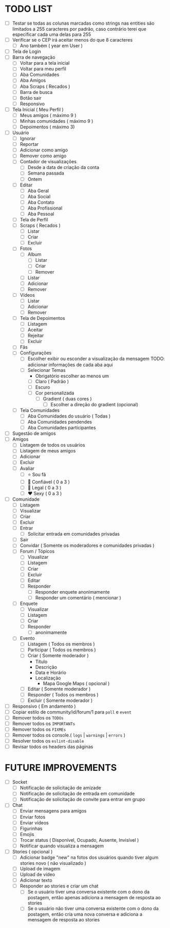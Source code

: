 # TODO LIST

- [ ] Testar se todas as colunas marcadas como strings nas entities são limitados a 255 caracteres por padrão, caso contrário terei que especificar cada uma delas para 255
- [ ] Verificar se o CEP irá aceitar menos do que 8 caracteres
  - [ ] Ano também ( year em User )

- [ ] Tela de Login
- [ ] Barra de navegação
  - [ ] Voltar para a tela inicial
  - [ ] Voltar para meu perfil
  - [ ] Aba Comunidades
  - [ ] Aba Amigos
  - [ ] Aba Scraps ( Recados )
  - [ ] Barra de busca
  - [ ] Botão sair
  - [ ] Responsivo
- [ ] Tela Inicial ( Meu Perfil )
  - [ ] Meus amigos ( máximo 9 )
  - [ ] Minhas comunidades ( máximo 9 )
  - [ ] Depoimentos ( máximo 3)
- [ ] Usuário
  - [ ] Ignorar
  - [ ] Reportar
  - [ ] Adicionar como amigo
  - [ ] Remover como amigo
  - [ ] Contador de visualizações
    - [ ] Desde a data de criação da conta
    - [ ] Semana passada
    - [ ] Ontem
  - [ ] Editar
    - [ ] Aba Geral
    - [ ] Aba Social
    - [ ] Aba Contato
    - [ ] Aba Profissional
    - [ ] Aba Pessoal
  - [ ] Tela de Perfil
  - [ ] Scraps ( Recados )
    - [ ] Listar
    - [ ] Criar
    - [ ] Excluir
  - [ ] Fotos
    - [ ] Album
      - [ ] Listar
      - [ ] Criar
      - [ ] Remover
    - [ ] Listar
    - [ ] Adicionar
    - [ ] Remover
  - [ ] Vídeos
    - [ ] Listar
    - [ ] Adicionar
    - [ ] Remover
  - [ ] Tela de Depoimentos
    - [ ] Listagem
    - [ ] Aceitar
    - [ ] Rejeitar
    - [ ] Excluir
  - [ ] Fãs
  - [ ] Configurações
    - [ ] Escolher exibir ou esconder a visualização da mensagem
      TODO: adicionar informações de cada aba aqui
    - [ ] Selecionar Temas
      - Obrigatório escolher ao menos um
      - [ ] Claro ( Padrão )
      - [ ] Escuro
      - [ ] Cor personalizada
        - [ ] Gradient ( duas cores )
          - [ ] Escolher a direção do gradient (opcional)
  - [ ] Tela Comunidades
    - [ ] Aba Comunidades do usuário ( Todas )
    - [ ] Aba Comunidades pendendes
    - [ ] Aba Comunidades participantes
- [ ] Sugestão de amigos
- [ ] Amigos
  - [ ] Listagem de todos os usuários
  - [ ] Listagem de meus amigos
  - [ ] Adicionar
  - [ ] Excluir
  - [ ] Avaliar
    - [ ] ⭐ Sou fã
    - [ ] 🧊 Confiável ( 0 a 3 )
    - [ ] 🙂 Legal ( 0 a 3 )
    - [ ] ❤️ Sexy ( 0 a 3 )
- [ ] Comunidade
  - [ ] Listagem
  - [ ] Visualizar
  - [ ] Criar
  - [ ] Excluir
  - [ ] Entrar
    - [ ] Solicitar entrada em comunidades privadas
  - [ ] Sair
  - [ ] Convidar ( Somente os moderadores e comunidades privadas )
  - [ ] Forum / Tópicos
    - [ ] Visualizar
    - [ ] Listagem
    - [ ] Criar
    - [ ] Excluir
    - [ ] Editar
    - [ ] Responder
      - [ ] Responder enquete anonimamente
      - [ ] Responder um comentário ( mencionar )
  - [ ] Enquete
    - [ ] Visualizar
    - [ ] Listagem
    - [ ] Criar
    - [ ] Responder
      - [ ] anonimamente
  - [ ] Evento
    - [ ] Listagem ( Todos os membros )
    - [ ] Participar ( Todos os membros )
    - [ ] Criar ( Somente moderador )
      - Título
      - Descrição
      - Data e Horário
      - Localização
        - Mapa Google Maps ( opcional )
    - [ ] Editar ( Somente moderador )
    - [ ] Responder ( Todos os membros )
    - [ ] Excluir ( Somente moderador )
- [ ] Responsivo ( Em andamento )
- [ ] Copiar estilo de community/id/forum/1 para `poll` e `event`
- [ ] Remover todos os `TODOs`
- [ ] Remover todos os `IMPORTANTs`
- [ ] Remover todos os `FIXMEs`
- [ ] Remover todos os console.( `logs` | `warnings` | `errors` )
- [ ] Resolver todos os `eslint-disable`
- [ ] Revisar todos os headers das páginas

# FUTURE IMPROVEMENTS

- [ ] Socket
  - [ ] Notificação de solicitação de amizade
  - [ ] Notificação de solicitação de entrada em comunidade
  - [ ] Notificação de solicitação de convite para entrar em grupo

- [ ] Chat
  - [ ] Enviar mensagens para amigos
  - [ ] Enviar fotos
  - [ ] Enviar vídeos
  - [ ] Figurinhas
  - [ ] Emojis
  - [ ] Trocar status ( Disponível, Ocupado, Ausente, Invisível )
  - [ ] Notificar quando visualiza a mensagem

- [ ] Stories ( opcional )
  - [ ] Adicionar badge "new" na fotos dos usuários quando tiver algum stories novo ( não visualizado )
  - [ ] Upload de imagem
  - [ ] Upload de vídeo
  - [ ] Adicionar texto
  - [ ] Responder ao stories e criar um chat
    - [ ] Se o usuário tiver uma conversa existente com o dono da postagem, então apenas adiciona a mensagem de resposta ao stories
    - [ ] Se o usuário não tiver uma conversa existente com o dono da postagem, então cria uma nova conversa e adiciona a mensagem de resposta ao stories

